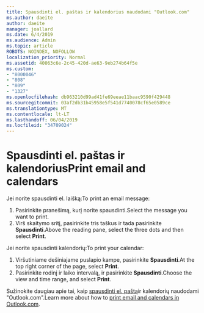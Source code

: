 ```yaml
---
title: Spausdinti el. paštas ir kalendorius naudodami "Outlook.com"
ms.author: daeite
author: daeite
manager: joallard
ms.date: 6/4/2019
ms.audience: Admin
ms.topic: article
ROBOTS: NOINDEX, NOFOLLOW
localization_priority: Normal
ms.assetid: 40063c6e-2c45-420d-ae63-9eb274b64f5e
ms.custom:
- "8000046"
- "808"
- "809"
- "1327"
ms.openlocfilehash: db963210d99ad41fe69eeae11baac9590f429448
ms.sourcegitcommit: 03af2db31b45958e5f541d7740078cf65e0589ce
ms.translationtype: MT
ms.contentlocale: lt-LT
ms.lasthandoff: 06/04/2019
ms.locfileid: "34709024"
---
```

# <a name="print-email-and-calendars"></a><span data-ttu-id="a762f-102">Spausdinti el. paštas ir kalendorius</span><span class="sxs-lookup"><span data-stu-id="a762f-102">Print email and calendars</span></span>

<span data-ttu-id="a762f-103">Jei norite spausdinti el. laišką:</span><span class="sxs-lookup"><span data-stu-id="a762f-103">To print an email message:</span></span>
  
1. <span data-ttu-id="a762f-104">Pasirinkite pranešimą, kurį norite spausdinti.</span><span class="sxs-lookup"><span data-stu-id="a762f-104">Select the message you want to print.</span></span>
1. <span data-ttu-id="a762f-105">Virš skaitymo sritį, pasirinkite tris taškus ir tada pasirinkite **Spausdinti**.</span><span class="sxs-lookup"><span data-stu-id="a762f-105">Above the reading pane, select the three dots and then select **Print**.</span></span>

<span data-ttu-id="a762f-106">Jei norite spausdinti kalendorių:</span><span class="sxs-lookup"><span data-stu-id="a762f-106">To print your calendar:</span></span>

1. <span data-ttu-id="a762f-107">Viršutiniame dešiniajame puslapio kampe, pasirinkite **Spausdinti**.</span><span class="sxs-lookup"><span data-stu-id="a762f-107">At the top right corner of the page, select **Print**.</span></span>
1. <span data-ttu-id="a762f-108">Pasirinkite rodinį ir laiko intervalą, ir pasirinkite **Spausdinti**.</span><span class="sxs-lookup"><span data-stu-id="a762f-108">Choose the view and time range, and select **Print**.</span></span>

<span data-ttu-id="a762f-109">Sužinokite daugiau apie tai, kaip [spausdinti el. paštą](https://go.microsoft.com/fwlink/p/?linkid=2001208&amp;clcid=0x409)ir kalendorių naudodami "Outlook.com".</span><span class="sxs-lookup"><span data-stu-id="a762f-109">Learn more about how to [print email and calendars in Outlook.com](https://go.microsoft.com/fwlink/p/?linkid=2001208&amp;clcid=0x409).</span></span>